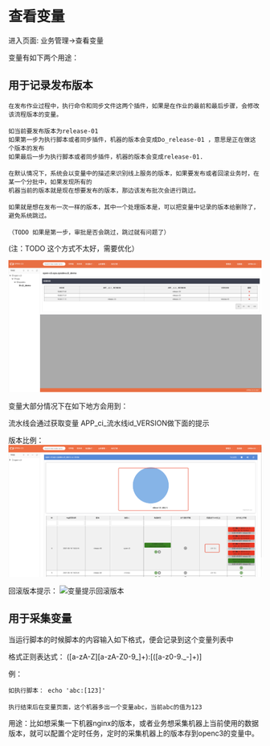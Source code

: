 # 查看变量

进入页面: 业务管理->查看变量

变量有如下两个用途：

## 用于记录发布版本

```
在发布作业过程中，执行命令和同步文件这两个插件，如果是在作业的最前和最后步骤，会修改该流程版本的变量。

如当前要发布版本为release-01
如果第一步为执行脚本或者同步插件，机器的版本会变成Do_release-01 ，意思是正在做这个版本的发布
如果最后一步为执行脚本或者同步插件，机器的版本会变成release-01.

在默认情况下，系统会以变量中的描述来识别线上服务的版本，如果要发布或者回滚业务时，在某一个分批中，如果发现所有的
机器当前的版本就是现在想要发布的版本，那边该发布批次会进行跳过。

如果就是想在发布一次一样的版本，其中一个处理版本是，可以把变量中记录的版本给删除了，避免系统跳过。

（TODO 如果是第一步，审批是否会跳过，跳过就有问题了）

```
(注：TODO 这个方式不太好，需要优化） 

![查看变量](/查看变量/images/查看变量.png)

变量大部分情况下在如下地方会用到：

流水线会通过获取变量 APP_ci_流水线id_VERSION做下面的提示

版本比例：
![变量提示版本比例](/查看变量/images/变量提示版本比例.png)

回滚版本提示：
![变量提示回滚版本](/查看变量/images/变量提示回滚版本.png)



## 用于采集变量

当运行脚本的时候脚本的内容输入如下格式，便会记录到这个变量列表中

格式正则表达式： ([a-zA-Z][a-zA-Z0-9_]+):\[([a-z0-9\._\-]+)\]

例：

```
如执行脚本： echo 'abc:[123]'

执行结束后在变量页面，这个机器多出一个变量abc，当前abc的值为123

```


用途：比如想采集一下机器nginx的版本，或者业务想采集机器上当前使用的数据版本，就可以配置个定时任务，定时的采集机器上的版本存到openc3的变量中。